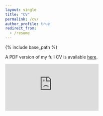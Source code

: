 ```yaml
---
layout: single
title: "CV"
permalink: /cv/
author_profile: true
redirect_from:
  - /resume
---
```


{% include base_path %}


A PDF version of my full CV is available [here](https://paulhnguyen.github.io/files/Nguyen_2023_cv.pdf).

<embed src="https://paulhnguyen.github.io/files/Nguyen_2023_cv.pdf" type="application/pdf" />

